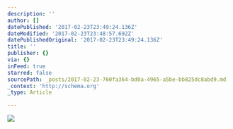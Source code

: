 ```yaml
---
description: ''
author: []
datePublished: '2017-02-23T23:49:24.136Z'
dateModified: '2017-02-23T23:48:57.692Z'
datePublishedOriginal: '2017-02-23T23:49:24.136Z'
title: ''
publisher: {}
via: {}
inFeed: true
starred: false
sourcePath: _posts/2017-02-23-760fa364-bd0a-4965-a5be-bb825dc8abd9.md
_context: 'http://schema.org'
_type: Article

---
```

![](https://the-grid-user-content.s3-us-west-2.amazonaws.com/63f18841-92a5-4c16-8394-a29882623847.jpg)
